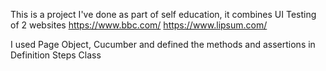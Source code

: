 This is a project I've done as part of self education, it combines UI Testing of 2 websites
https://www.bbc.com/
https://www.lipsum.com/

I used Page Object, Cucumber and defined the methods and assertions in Definition Steps Class

